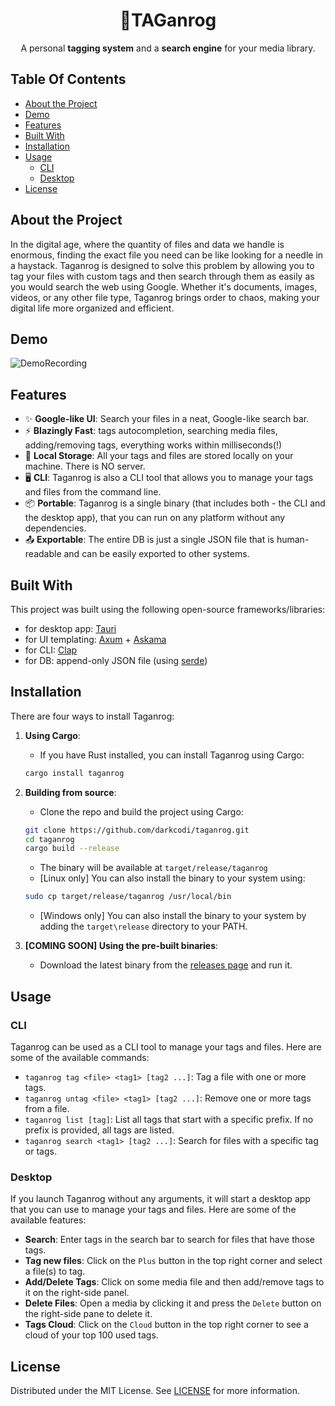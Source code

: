 <p align="center">
  <h1 align="center">🔖TAGanrog</h1>

  <p align="center">
    A personal <b>tagging system</b> and a <b>search engine</b> for your media library.
    <br/>
  </p>
</p>

## Table Of Contents

* [About the Project](#about-the-project)
* [Demo](#demo)
* [Features](#features)
* [Built With](#built-with)
* [Installation](#installation)
* [Usage](#usage)
  * [CLI](#cli)
  * [Desktop](#desktop)
* [License](#license)

## About the Project

In the digital age, where the quantity of files and data we handle is enormous, finding the exact file you need can be like looking for a needle in a haystack. Taganrog is designed to solve this problem by allowing you to tag your files with custom tags and then search through them as easily as you would search the web using Google. Whether it's documents, images, videos, or any other file type, Taganrog brings order to chaos, making your digital life more organized and efficient.

## Demo

![DemoRecording](demo.gif)

## Features

- ✨ **Google-like UI**: Search your files in a neat, Google-like search bar.
- ⚡ **Blazingly Fast**: tags autocompletion, searching media files, adding/removing tags, everything works within milliseconds(!)
- 💾 **Local Storage**: All your tags and files are stored locally on your machine. There is NO server.
- 🖥️ **CLI**: Taganrog is also a CLI tool that allows you to manage your tags and files from the command line.
- 📦 **Portable**: Taganrog is a single binary (that includes both - the CLI and the desktop app), that you can run on any platform without any dependencies.
- 📤 **Exportable**: The entire DB is just a single JSON file that is human-readable and can be easily exported to other systems.

## Built With

This project was built using the following open-source frameworks/libraries:
- for desktop app: [Tauri](https://github.com/tauri-apps/tauri)
- for UI templating: [Axum](https://github.com/tokio-rs/axum) + [Askama](https://github.com/djc/askama)
- for CLI: [Clap](https://github.com/clap-rs/clap)
- for DB: append-only JSON file (using [serde](https://github.com/serde-rs/serde))

## Installation

There are four ways to install Taganrog:

1. **Using Cargo**:
   - If you have Rust installed, you can install Taganrog using Cargo:
    ```sh
    cargo install taganrog
    ```

2. **Building from source**:
   - Clone the repo and build the project using Cargo:
    ```sh
    git clone https://github.com/darkcodi/taganrog.git
    cd taganrog
    cargo build --release
    ```
   - The binary will be available at `target/release/taganrog`
   - [Linux only] You can also install the binary to your system using:
    ```sh
    sudo cp target/release/taganrog /usr/local/bin
    ```
   - [Windows only] You can also install the binary to your system by adding the `target\release` directory to your PATH.

3. **[COMING SOON] Using the pre-built binaries**:
   - Download the latest binary from the [releases page](https://github.com/darkcodi/taganrog/releases) and run it.

## Usage

### CLI

Taganrog can be used as a CLI tool to manage your tags and files. Here are some of the available commands:
- `taganrog tag <file> <tag1> [tag2 ...]`: Tag a file with one or more tags.
- `taganrog untag <file> <tag1> [tag2 ...]`: Remove one or more tags from a file.
- `taganrog list [tag]`: List all tags that start with a specific prefix. If no prefix is provided, all tags are listed.
- `taganrog search <tag1> [tag2 ...]`: Search for files with a specific tag or tags.

### Desktop

If you launch Taganrog without any arguments, it will start a desktop app that you can use to manage your tags and files. Here are some of the available features:
- **Search**: Enter tags in the search bar to search for files that have those tags.
- **Tag new files**: Click on the `Plus` button in the top right corner and select a file(s) to tag.
- **Add/Delete Tags**: Click on some media file and then add/remove tags to it on the right-side panel.
- **Delete Files**: Open a media by clicking it and press the `Delete` button on the right-side pane to delete it.
- **Tags Cloud**: Click on the `Cloud` button in the top right corner to see a cloud of your top 100 used tags.

## License

Distributed under the MIT License. See [LICENSE](https://github.com/darkcodi/taganrog/blob/main/LICENSE) for more information.
